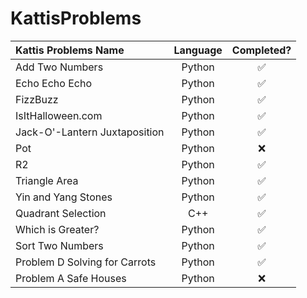 # KattisProblems

| **Kattis Problems Name**| **Language** | **Completed?** |
|:--------------- | :----------: | :------------:|
| Add Two Numbers | Python | ✅ |
| Echo Echo Echo | Python | ✅ |
| FizzBuzz | Python | ✅ |
| IsItHalloween.com | Python | ✅ |
| Jack-O'-Lantern Juxtaposition | Python | ✅ |
| Pot | Python | ❌ |
| R2 | Python | ✅ | 
| Triangle Area | Python | ✅ |
| Yin and Yang Stones | Python | ✅ |
| Quadrant Selection | C++ | ✅ |
| Which is Greater? | Python | ✅ |
| Sort Two Numbers | Python | ✅ |
| Problem D Solving for Carrots | Python | ✅ |
| Problem A Safe Houses | Python | ❌ |